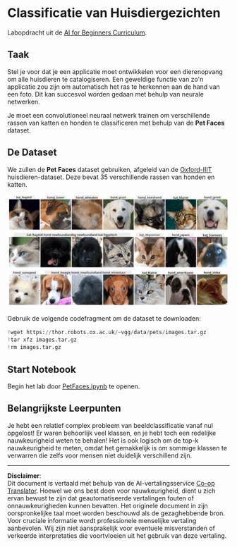 <!--
CO_OP_TRANSLATOR_METADATA:
{
  "original_hash": "f3d2cee9cb3c52160419e560c57a690e",
  "translation_date": "2025-08-28T19:26:02+00:00",
  "source_file": "lessons/4-ComputerVision/07-ConvNets/lab/README.md",
  "language_code": "nl"
}
-->
# Classificatie van Huisdiergezichten

Labopdracht uit de [AI for Beginners Curriculum](https://github.com/microsoft/ai-for-beginners).

## Taak

Stel je voor dat je een applicatie moet ontwikkelen voor een dierenopvang om alle huisdieren te catalogiseren. Een geweldige functie van zo'n applicatie zou zijn om automatisch het ras te herkennen aan de hand van een foto. Dit kan succesvol worden gedaan met behulp van neurale netwerken.

Je moet een convolutioneel neuraal netwerk trainen om verschillende rassen van katten en honden te classificeren met behulp van de **Pet Faces** dataset.

## De Dataset

We zullen de **Pet Faces** dataset gebruiken, afgeleid van de [Oxford-IIIT](https://www.robots.ox.ac.uk/~vgg/data/pets/) huisdieren-dataset. Deze bevat 35 verschillende rassen van honden en katten.

![Dataset waarmee we werken](../../../../../../translated_images/data.50b2a9d5484bdbf0f52f5765b381cec9efe2bd296a98f007f90bedb6ac67f2a8.nl.png)

Gebruik de volgende codefragment om de dataset te downloaden:

```python
!wget https://thor.robots.ox.ac.uk/~vgg/data/pets/images.tar.gz
!tar xfz images.tar.gz
!rm images.tar.gz
```

## Start Notebook

Begin het lab door [PetFaces.ipynb](PetFaces.ipynb) te openen.

## Belangrijkste Leerpunten

Je hebt een relatief complex probleem van beeldclassificatie vanaf nul opgelost! Er waren behoorlijk veel klassen, en je hebt toch een redelijke nauwkeurigheid weten te behalen! Het is ook logisch om de top-k nauwkeurigheid te meten, omdat het gemakkelijk is om sommige klassen te verwarren die zelfs voor mensen niet duidelijk verschillend zijn.

---

**Disclaimer**:  
Dit document is vertaald met behulp van de AI-vertalingsservice [Co-op Translator](https://github.com/Azure/co-op-translator). Hoewel we ons best doen voor nauwkeurigheid, dient u zich ervan bewust te zijn dat geautomatiseerde vertalingen fouten of onnauwkeurigheden kunnen bevatten. Het originele document in zijn oorspronkelijke taal moet worden beschouwd als de gezaghebbende bron. Voor cruciale informatie wordt professionele menselijke vertaling aanbevolen. Wij zijn niet aansprakelijk voor eventuele misverstanden of verkeerde interpretaties die voortvloeien uit het gebruik van deze vertaling.